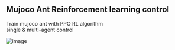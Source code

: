 ## Mujoco Ant Reinforcement learning control


Train mujoco ant with PPO RL algorithm \
single & multi-agent control

![image](https://github.com/user-attachments/assets/c37de8f5-bbcc-4c88-8388-3219ba014b86)
